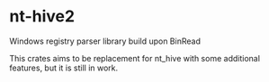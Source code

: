 # nt-hive2
Windows registry parser library build upon BinRead

This crates aims to be replacement for nt_hive with some additional features, but it is still in work.